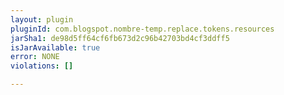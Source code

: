 ```yaml
---
layout: plugin
pluginId: com.blogspot.nombre-temp.replace.tokens.resources
jarSha1: de98d5ff64cf6fb673d2c96b42703bd4cf3ddff5
isJarAvailable: true
error: NONE
violations: []

---
```

